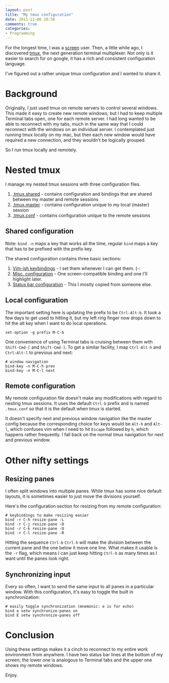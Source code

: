 ```yaml
---
layout: post
title: "My tmux configuration"
date: 2011-12-06 20:58
comments: true
categories: 
- Programming
---
```


For the longest time, I was a [screen](http://www.gnu.org/s/screen/) user.  Then, a little while ago, I discovered [tmux](http://tmux.sourceforge.net/), the next generation terminal multiplexer.  Not only is it easier to search for on google, it has a rich and consistent configuration language.

I've figured out a rather unique tmux configuration and I wanted to share it.

# Background

Originally, I just used tmux on remote servers to control several windows.  This made it easy to create new remote windows, but I had to keep multiple Terminal tabs open, one for each remote server.  I had long wanted to be able to reconnect with my tabs, much in the same way that I could reconnect with the windows on an individual server.  I contemplated just running tmux locally on my mac, but then each new window would have required a new connection, and they wouldn't be logically grouped.

So I run tmux locally and remotely.

# Nested tmux

I manage my nested tmux sessions with three configuration files.

1. [.tmux.shared](https://github.com/justone/dotfiles/blob/personal/.tmux.shared) - contains configuration and bindings that are shared between my master and remote sessions
2. [.tmux.master](https://github.com/justone/dotfiles/blob/personal/.tmux.master) - contains configuration unique to my local (master) session
3. [.tmux.conf](https://github.com/justone/dotfiles/blob/personal/.tmux.conf) - contains configuration unique to the remote sessions

## Shared configuration

Note: `bind -n` maps a key that works all the time, regular `bind` maps a key that has to be prefixed with the prefix key.

The shared configuration contains three basic sections:

1. [Vim-ish keybindings](https://github.com/justone/dotfiles/blob/personal/.tmux.shared#L3) - I set them whenever I can get them.  (-:
2. [Misc. configuration](https://github.com/justone/dotfiles/blob/personal/.tmux.shared#L16) - One screen-compatible binding and one I'll highlight later.
3. [Status bar configuration](https://github.com/justone/dotfiles/blob/personal/.tmux.shared#L24) - This I mostly copied from someone else.

## Local configuration

The important setting here is updating the prefix to be `Ctrl-Alt-b`.  It took a few days to get used to hitting it, but my left ring finger now drops down to hit the alt key when I want to do local operations.

```
set-option -g prefix M-C-b
```

One convenience of using Terminal tabs is cruising between them with `Shift-Cmd-[` and `Shift-Cmd-]`.  To get a similar facility, I map `Ctrl-Alt-h` and `Ctrl-Alt-l` to previous and next:

```
# window navigation
bind-key -n M-C-h prev
bind-key -n M-C-l next
```

## Remote configuration

My remote configuration file doesn't make any modifications with regard to nesting tmux sessions.  It uses the default `Ctrl-b` prefix and is named `.tmux.conf` so that it is the default when tmux is started.

It doesn't specify next and previous window navigation like the master config because the corresponding choice for keys would be `Alt-h` and `Alt-l`, which confuses vim when I need to hit `Escape` followed by `h`, which happens rather frequently.  I fall back on the normal tmux navigation for next and previous window.

# Other nifty settings

## Resizing panes

I often split windows into multiple panes.  While tmux has some nice default layouts, it is sometimes easier to just move the divisions yourself.

Here's the configuration section for resizing from my remote configuration:

```
# keybindings to make resizing easier
bind -r C-h resize-pane -L
bind -r C-j resize-pane -D
bind -r C-k resize-pane -U
bind -r C-l resize-pane -R
```

Hitting the sequence `Ctrl-b` `Ctrl-h` will make the division between the current pane and the one below it move one line.  What makes it usable is the `-r` flag, which means I can just keep hitting `Ctrl-h` as many times as I want until the panes look right.

## Synchronizing input

Every so often, I want to send the same input to all panes in a particular window.  With this configuration, it's easy to toggle the built in synchronization:

```
# easily toggle synchronization (mnemonic: e is for echo)
bind e setw synchronize-panes on
bind E setw synchronize-panes off
```

# Conclusion

Using these settings makes it a cinch to reconnect to my entire work environment from anywhere.  I have two status bar lines at the bottom of my screen; the lower one is analogous to Terminal tabs and the upper one shows my remote windows.

Enjoy.

